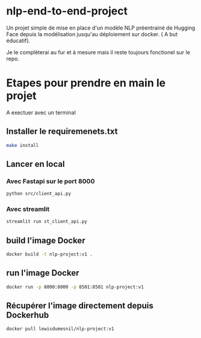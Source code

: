 # nlp-end-to-end-project

Un projet simple de mise en place d'un modèle NLP préentrainé de Hugging Face depuis la modélisation jusqu'au déploiement sur docker. ( A but éducatif).

Je le complèterai au fur et à mesure mais il reste toujours fonctionel sur le repo.


# Etapes pour prendre en main le projet

A exectuer avec un terminal 

## Installer le requiremenets.txt
```bash
make install
```

## Lancer en local

### Avec Fastapi sur le port 8000
```bash
python src/client_api.py
```
### Avec streamlit
```bash
streamlit run st_client_api.py
```

## build l'image Docker
```bash
docker build -t nlp-project:v1 .
```

## run l'image Docker
```bash
docker run -p 8000:8000 -p 8501:8501 nlp-project:v1
```
## Récupérer l'image directement depuis Dockerhub
```bash
docker pull lewisdumesnil/nlp-project:v1
```
